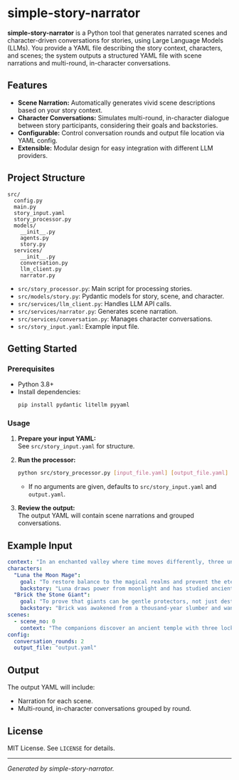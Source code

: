 # simple-story-narrator

**simple-story-narrator** is a Python tool that generates narrated scenes and character-driven conversations for stories, using Large Language Models (LLMs). You provide a YAML file describing the story context, characters, and scenes; the system outputs a structured YAML file with scene narrations and multi-round, in-character conversations.

## Features

- **Scene Narration:** Automatically generates vivid scene descriptions based on your story context.
- **Character Conversations:** Simulates multi-round, in-character dialogue between story participants, considering their goals and backstories.
- **Configurable:** Control conversation rounds and output file location via YAML config.
- **Extensible:** Modular design for easy integration with different LLM providers.

## Project Structure

```
src/
  config.py
  main.py
  story_input.yaml
  story_processor.py
  models/
    __init__.py
    agents.py
    story.py
  services/
    __init__.py
    conversation.py
    llm_client.py
    narrator.py
```

- `src/story_processor.py`: Main script for processing stories.
- `src/models/story.py`: Pydantic models for story, scene, and character.
- `src/services/llm_client.py`: Handles LLM API calls.
- `src/services/narrator.py`: Generates scene narration.
- `src/services/conversation.py`: Manages character conversations.
- `src/story_input.yaml`: Example input file.

## Getting Started

### Prerequisites

- Python 3.8+
- Install dependencies:
  ```sh
  pip install pydantic litellm pyyaml
  ```

### Usage

1. **Prepare your input YAML:**  
   See `src/story_input.yaml` for structure.

2. **Run the processor:**
   ```sh
   python src/story_processor.py [input_file.yaml] [output_file.yaml]
   ```
   - If no arguments are given, defaults to `src/story_input.yaml` and `output.yaml`.

3. **Review the output:**  
   The output YAML will contain scene narrations and grouped conversations.

## Example Input

```yaml
context: "In an enchanted valley where time moves differently, three unlikely companions seek the legendary Crystal of Harmony."
characters:
  "Luna the Moon Mage":
    goal: "To restore balance to the magical realms and prevent the eternal darkness prophecy."
    backstory: "Luna draws power from moonlight and has studied ancient prophecies for centuries. She is wise but sometimes impatient with those who don't understand magic."
  "Brick the Stone Giant":
    goal: "To prove that giants can be gentle protectors, not just destroyers."
    backstory: "Brick was awakened from a thousand-year slumber and wants to help others. He speaks slowly and thinks carefully, but has immense strength and a kind heart."
scenes:
  - scene_no: 0
    context: "The companions discover an ancient temple with three locked doors, each requiring a different approach to open."
config:
  conversation_rounds: 2
  output_file: "output.yaml"
```

## Output

The output YAML will include:
- Narration for each scene.
- Multi-round, in-character conversations grouped by round.

## License

MIT License. See `LICENSE` for details.

---

*Generated by simple-story-narrator.*
